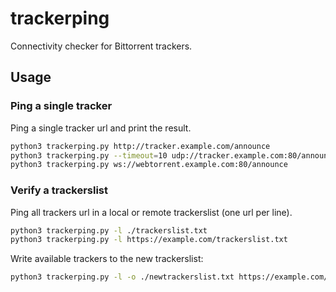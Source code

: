 trackerping
===

Connectivity checker for Bittorrent trackers.

## Usage

### Ping a single tracker

Ping a single tracker url and print the result.

```bash
python3 trackerping.py http://tracker.example.com/announce
python3 trackerping.py --timeout=10 udp://tracker.example.com:80/announce
python3 trackerping.py ws://webtorrent.example.com:80/announce
```

### Verify a trackerslist

Ping all trackers url in a local or remote trackerslist (one url per line).

```bash
python3 trackerping.py -l ./trackerslist.txt
python3 trackerping.py -l https://example.com/trackerslist.txt
```

Write available trackers to the new trackerslist:

```bash
python3 trackerping.py -l -o ./newtrackerslist.txt https://example.com/trackerslist.txt
```
